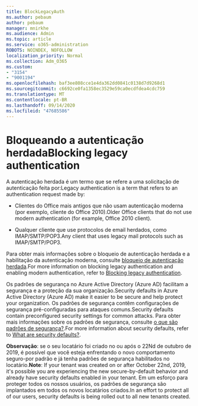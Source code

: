 ```yaml
---
title: BlockLegacyAuth
ms.author: pebaum
author: pebaum
manager: mnirkhe
ms.audience: Admin
ms.topic: article
ms.service: o365-administration
ROBOTS: NOINDEX, NOFOLLOW
localization_priority: Normal
ms.collection: Adm_O365
ms.custom:
- "3154"
- "9001194"
ms.openlocfilehash: baf3ee808cce1e4da362dd0841c0138d7d9268d1
ms.sourcegitcommit: c6692ce0fa1358ec3529e59ca0ecdfdea4cdc759
ms.translationtype: MT
ms.contentlocale: pt-BR
ms.lasthandoff: 09/14/2020
ms.locfileid: "47685586"
---
```

# <a name="blocking-legacy-authentication"></a><span data-ttu-id="73f69-102">Bloqueando a autenticação herdada</span><span class="sxs-lookup"><span data-stu-id="73f69-102">Blocking legacy authentication</span></span>

<span data-ttu-id="73f69-103">A autenticação herdada é um termo que se refere a uma solicitação de autenticação feita por:</span><span class="sxs-lookup"><span data-stu-id="73f69-103">Legacy authentication is a term that refers to an authentication request made by:</span></span>

- <span data-ttu-id="73f69-104">Clientes do Office mais antigos que não usam autenticação moderna (por exemplo, cliente do Office 2010).</span><span class="sxs-lookup"><span data-stu-id="73f69-104">Older Office clients that do not use modern authentication (for example, Office 2010 client).</span></span>

- <span data-ttu-id="73f69-105">Qualquer cliente que use protocolos de email herdados, como IMAP/SMTP/POP3.</span><span class="sxs-lookup"><span data-stu-id="73f69-105">Any client that uses legacy mail protocols such as IMAP/SMTP/POP3.</span></span>

<span data-ttu-id="73f69-106">Para obter mais informações sobre o bloqueio de autenticação herdada e a habilitação da autenticação moderna, consulte [bloqueio de autenticação herdada](https://docs.microsoft.com/azure/active-directory/conditional-access/concept-conditional-access-block-legacy-authentication).</span><span class="sxs-lookup"><span data-stu-id="73f69-106">For more information on blocking legacy authentication and enabling modern authentication, refer to [Blocking legacy authentication](https://docs.microsoft.com/azure/active-directory/conditional-access/concept-conditional-access-block-legacy-authentication).</span></span>

<span data-ttu-id="73f69-107">Os padrões de segurança no Azure Active Directory (Azure AD) facilitam a segurança e a proteção da sua organização.</span><span class="sxs-lookup"><span data-stu-id="73f69-107">Security defaults in Azure Active Directory (Azure AD) make it easier to be secure and help protect your organization.</span></span> <span data-ttu-id="73f69-108">Os padrões de segurança contêm configurações de segurança pré-configuradas para ataques comuns.</span><span class="sxs-lookup"><span data-stu-id="73f69-108">Security defaults contain preconfigured security settings for common attacks.</span></span>
<span data-ttu-id="73f69-109">Para obter mais informações sobre os padrões de segurança, consulte [o que são padrões de segurança?](https://docs.microsoft.com/azure/active-directory/fundamentals/concept-fundamentals-security-defaults).</span><span class="sxs-lookup"><span data-stu-id="73f69-109">For more information about security defaults, refer to [What are security defaults?](https://docs.microsoft.com/azure/active-directory/fundamentals/concept-fundamentals-security-defaults).</span></span> 

<span data-ttu-id="73f69-110">**Observação**: se o seu locatário foi criado no ou após o 22Nd de outubro de 2019, é possível que você esteja enfrentando o novo comportamento seguro-por padrão e já tenha padrões de segurança habilitados no locatário.</span><span class="sxs-lookup"><span data-stu-id="73f69-110">**Note**:  If your tenant was created on or after October 22nd, 2019, it's possible you are experiencing the new secure-by-default behavior and already have security defaults enabled in your tenant.</span></span>  <span data-ttu-id="73f69-111">Em um esforço para proteger todos os nossos usuários, os padrões de segurança são implantados em todos os novos locatários criados.</span><span class="sxs-lookup"><span data-stu-id="73f69-111">In an effort to protect all of our users, security defaults is being rolled out to all new tenants created.</span></span>
